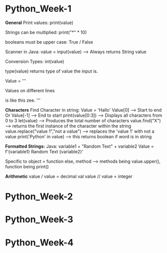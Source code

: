 # Python_Week-1
**General**
  Print values: print(value)
  
  Strings can be multiplied: print("*" * 10)
  
  booleans must be upper case: True / False
  
  Scanner in Java: value = input(value) --> Always returns String value
  
  Conversion Types: int(value)
  
  type(value) returns type of value the input is.
  
  Value = ''' 
  
  Values on different lines
  
  is like this zee.
'''

**Characters**
Find Character in string: 
Value = 'Hallo'
  Value[0] --> Start to end
  Or
  Value[-1] --> End to start
print(value[0:3]) --> Displays all characters from 0 to 3
let(value) --> Produces the total number of characters
value.find("X") --> returns the first instance of the character within the string 
value.replace("value 1","not a value") --> replaces the 'value 1' with not a value
print('Python' in value) --> this returns boolean if word is in string

**Formatted Strings:**
Java: variable1 + "Random Text" + variable2
Value = f'{variable1} Random Text {variable2}'

Specific to object = function
else, method --> methods being value.upper(), function being print()

**Arithmetic**
value / value = decimal val
value // value = integer


# Python_Week-2

# Python_Week-3

# Python_Week-4


